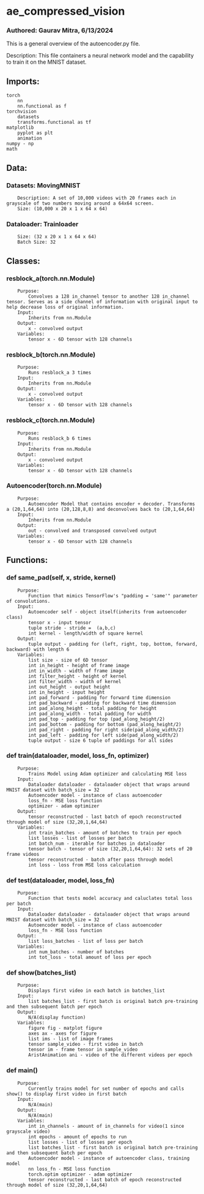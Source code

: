 # ae_compressed_vision
### Authored: Gaurav Mitra, 6/13/2024

This is a general overview of the autoencoder.py file.

Description: This file containers a neural network model and the capability to train it on the MNIST dataset.

## Imports:
    torch 
        nn
        nn.functional as f
    torchvision
        datasets
        transforms.functional as tf
    matplotlib 
        pyplot as plt
        animation
    numpy - np
    math

## Data:
### Datasets: MovingMNIST
        Description: A set of 10,000 videos with 20 frames each in grayscale of two numbers moving around a 64x64 screen.
        Size: (10,000 x 20 x 1 x 64 x 64)

### Dataloader: Trainloader
        Size: (32 x 20 x 1 x 64 x 64)
        Batch Size: 32

## Classes:
### resblock_a(torch.nn.Module)
        Purpose:
            Convolves a 128 in_channel tensor to another 128 in_channel tensor. Serves as a side channel of information with original input to help decrease loss of original information.
        Input:
            Inherits from nn.Module
        Output:
            x - convolved output
        Variables:
            tensor x - 6D tensor with 128 channels
    
### resblock_b(torch.nn.Module)
        Purpose:
            Runs resblock_a 3 times
        Input:
            Inherits from nn.Module
        Output:
            x - convolved output
        Variables:
            tensor x - 6D tensor with 128 channels

### resblock_c(torch.nn.Module)
        Purpose:
            Runs resblock_b 6 times
        Input:
            Inherits from nn.Module
        Output:
            x - convolved output
        Variables:
            tensor x - 6D tensor with 128 channels

### Autoencoder(torch.nn.Module)
        Purpose:
            Autoencoder Model that contains encoder + decoder. Transforms a (20,1,64,64) into (20,128,8,8) and deconvolves back to (20,1,64,64)
        Input:
            Inherits from nn.Module
        Output:
            out - convolved and transposed convolved output
        Variables:
            tensor x - 6D tensor with 128 channels

## Functions:
### def same_pad(self, x, stride, kernel)
        Purpose:
            Function that mimics TensorFlow's "padding = 'same'" parameter of convolutions.
        Input:
            Autoencoder self - object itself(inherits from autoencoder class)
            tensor x - input tensor
            tuple stride - stride =  (a,b,c)
            int kernel - length/width of square kernel
        Output:
            tuple output - padding for (left, right, top, bottom, forward, backward) with length 6
        Variables:
            list size - size of 6D tensor
            int in_height - height of frame image
            int in_width - width of frame image
            int filter_height - height of kernel
            int filter_width - width of kernel
            int out_height - output height
            int in_height - input height
            int pad_forward - padding for forward time dimension
            int pad_backward - padding for backward time dimension
            int pad_along_height - total padding for height
            int pad_along_width - total padding for width
            int pad_top - padding for top (pad_along_height/2)
            int pad_bottom - padding for bottom (pad_along_height/2)
            int pad_right - padding for right side(pad_along_width/2)
            int pad_left - padding for left side(pad_along_width/2)
            tuple output - size 6 tuple of paddings for all sides

### def train(dataloader, model, loss_fn, optimizer)
        Purpose:
            Trains Model using Adam optimizer and calculating MSE loss
        Input:
            Dataloader dataloader - dataloader object that wraps around MNIST dataset with batch_size = 32
            Autoencoder model - instance of class autoencoder
            loss_fn - MSE loss function
            optimizer - adam optimizer
        Output:
            tensor reconstructed - last batch of epoch reconstructed through model of size (32,20,1,64,64)
        Variables:
            int train_batches - amount of batches to train per epoch
            list losses - list of losses per batch
            int batch_num - iterable for batches in dataloader
            tensor batch - tensor of size (32,20,1,64,64): 32 sets of 20 frame videos
            tensor reconstructed - batch after pass through model
            int loss - loss from MSE loss calculation

    
### def test(dataloader, model, loss_fn)
        Purpose:
            Function that tests model accuracy and caluclates total loss per batch
        Input:
            Dataloader dataloader - dataloader object that wraps around MNIST dataset with batch_size = 32
            Autoencoder model - instance of class autoencoder
            loss_fn - MSE loss function
        Output:
            list loss_batches - list of loss per batch
        Variables:
            int num_batches - number of batches
            int tot_loss - total amount of loss per epoch
    
### def show(batches_list)
        Purpose:
            Displays first video in each batch in batches_list
        Input:
            list batches_list - first batch is original batch pre-training and then subsequent batch per epoch
        Output:
            N/A(display function)
        Variables:
            figure fig - matplot figure
            axes ax - axes for figure
            list ims - list of image frames
            tensor sample_video - first video in batch
            tensor im - frame tensor in sample_video
            AristAnimation ani - video of the different videos per epoch

### def main()
        Purpose:
            Currently trains model for set number of epochs and calls show() to display first video in first batch
        Input:
            N/A(main)
        Output:
            N/A(main)
        Variables:
            int in_channels - amount of in_channels for video(1 since grayscale video)
            int epochs - amount of epochs to run
            list losses - list of losses per epoch
            list batches_list - first batch is original batch pre-training and then subsequent batch per epoch
            Autoencoder model - instance of autoencoder class, training model
            nn loss_fn - MSE loss function
            torch.optim optimizer - adam optimizer
            tensor reconstructed - last batch of epoch reconstructed through model of size (32,20,1,64,64)
        

